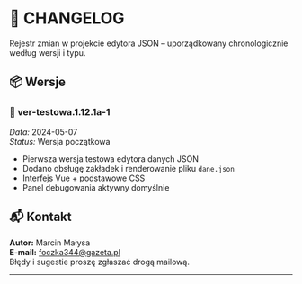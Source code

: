 # 📜 CHANGELOG

Rejestr zmian w projekcie edytora JSON – uporządkowany chronologicznie według wersji i typu.


## 📦 Wersje

### 🔹 ver-testowa.1.12.1a-1  
_Data:_ 2024-05-07  
_Status:_ Wersja początkowa  
- Pierwsza wersja testowa edytora danych JSON
- Dodano obsługę zakładek i renderowanie pliku `dane.json`
- Interfejs Vue + podstawowe CSS
- Panel debugowania aktywny domyślnie

## 📬 Kontakt

**Autor:** Marcin Małysa  
**E-mail:** foczka344@gazeta.pl  
Błędy i sugestie proszę zgłaszać drogą mailową.

---
